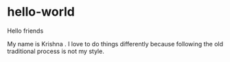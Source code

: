 # hello-world

Hello friends

My name is Krishna . I love to do things differently because following the old traditional process is not my style.
